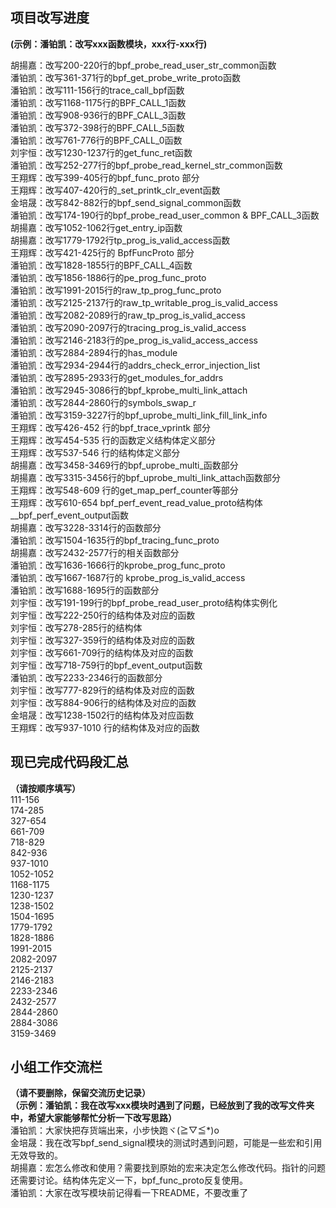 ## 项目改写进度
**(示例：潘铂凯：改写xxx函数模块，xxx行-xxx行)**

胡揚嘉：改写200-220行的bpf_probe_read_user_str_common函数 <br>
潘铂凯：改写361-371行的bpf_get_probe_write_proto函数 <br>
潘铂凯：改写111-156行的trace_call_bpf函数 <br>
潘铂凯：改写1168-1175行的BPF_CALL_1函数 <br>
潘铂凯：改写908-936行的BPF_CALL_3函数 <br>
潘铂凯：改写372-398行的BPF_CALL_5函数 <br>
潘铂凯：改写761-776行的BPF_CALL_0函数 <br>
刘宇恒：改写1230-1237行的get_func_ret函数 <br>
潘铂凯：改写252-277行的bpf_probe_read_kernel_str_common函数 <br>
王翔辉：改写399-405行的bpf_func_proto 部分 <br>
王翔辉：改写407-420行的_set_printk_clr_event函数 <br>
金培晟：改写842-882行的bpf_send_signal_common函数 <br>
潘铂凯：改写174-190行的bpf_probe_read_user_common & BPF_CALL_3函数 <br>
胡揚嘉：改写1052-1062行get_entry_ip函数 <br>
胡揚嘉：改写1779-1792行tp_prog_is_valid_access函数 <br>
王翔辉：改写421-425行的 BpfFuncProto 部分 <br>
潘铂凯：改写1828-1855行的BPF_CALL_4函数 <br>
潘铂凯：改写1856-1886行的pe_prog_func_proto<br>
潘铂凯：改写1991-2015行的raw_tp_prog_func_proto<br>
潘铂凯：改写2125-2137行的raw_tp_writable_prog_is_valid_access<br>
潘铂凯：改写2082-2089行的raw_tp_prog_is_valid_access<br>
潘铂凯：改写2090-2097行的tracing_prog_is_valid_access<br>
潘铂凯：改写2146-2183行的pe_prog_is_valid_access_access<br>
潘铂凯：改写2884-2894行的has_module<br>
潘铂凯：改写2934-2944行的addrs_check_error_injection_list<br>
潘铂凯：改写2895-2933行的get_modules_for_addrs<br>
潘铂凯：改写2945-3086行的bpf_kprobe_multi_link_attach<br>
潘铂凯：改写2844-2860行的symbols_swap_r<br>
潘铂凯：改写3159-3227行的bpf_uprobe_multi_link_fill_link_info<br>
王翔辉：改写426-452 行的bpf_trace_vprintk 部分 <br>
王翔辉：改写454-535 行的函数定义结构体定义部分 <br>
王翔辉：改写537-546 行的结构体定义部分 <br>
胡揚嘉：改写3458-3469行的bpf_uprobe_multi_函数部分  <br>
胡揚嘉：改写3315-3456行的bpf_uprobe_multi_link_attach函数部分  <br>
王翔辉：改写548-609 行的get_map_perf_counter等部分 <br>
王翔辉：改写610-654 bpf_perf_event_read_value_proto结构体 __bpf_perf_event_output函数 <br>
胡揚嘉：改写3228-3314行的函数部分  <br>
潘铂凯：改写1504-1635行的bpf_tracing_func_proto<br>
胡揚嘉：改写2432-2577行的相关函数部分  <br>
潘铂凯：改写1636-1666行的kprobe_prog_func_proto<br>
潘铂凯：改写1667-1687行的 kprobe_prog_is_valid_access<br>
潘铂凯：改写1688-1695行的函数部分<br>
刘宇恒：改写191-199行的bpf_probe_read_user_proto结构体实例化 <br>
刘宇恒：改写222-250行的结构体及对应的函数 <br>
刘宇恒：改写278-285行的结构体 <br>
刘宇恒：改写327-359行的结构体及对应的函数 <br>
刘宇恒：改写661-709行的结构体及对应的函数 <br>
刘宇恒：改写718-759行的bpf_event_output函数 <br>
潘铂凯：改写2233-2346行的函数部分<br>
刘宇恒：改写777-829行的结构体及对应的函数 <br>
刘宇恒：改写884-906行的结构体及对应的函数 <br>
金培晟：改写1238-1502行的结构体及对应函数 <br>
王翔辉：改写937-1010 行的结构体及对应的函数 <br>

## 现已完成代码段汇总
**（请按顺序填写）** <br>
111-156 <br>
174-285 <br>
327-654 <br>
661-709 <br>
718-829 <br>
842-936 <br>
937-1010 <br>
1052-1052<br>
1168-1175 <br>
1230-1237<br>
1238-1502<br>
1504-1695<br>
1779-1792<br>
1828-1886<br>
1991-2015<br>
2082-2097<br>
2125-2137<br>
2146-2183<br>
2233-2346<br>
2432-2577<br>
2844-2860<br>
2884-3086<br>
3159-3469<br>



## 小组工作交流栏
**（请不要删除，保留交流历史记录）** <br>
**（示例：潘铂凯：我在改写xxx模块时遇到了问题，已经放到了我的改写文件夹中，希望大家能够帮忙分析一下改写思路）** <br>
潘铂凯：大家快把存货端出来，小步快跑ヾ(≧▽≦*)o <br>
金培晟：我在改写bpf_send_signal模块的测试时遇到问题，可能是一些宏和引用无效导致的。 <br>
胡揚嘉：宏怎么修改和使用？需要找到原始的宏来决定怎么修改代码。指针的问题还需要讨论。结构体先定义一下，bpf_func_proto反复使用。<br>
潘铂凯：大家在改写模块前记得看一下README，不要改重了<br>

